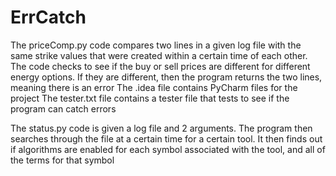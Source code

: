 # ErrCatch
The priceComp.py code compares two lines in a given log file with the same strike values that were created within a certain time of each other.
The code checks to see if the buy or sell prices are different for different energy options.
If they are different, then the program returns the two lines, meaning there is an error
The .idea file contains PyCharm files for the project
The tester.txt file contains a tester file that tests to see if the program can catch errors

The status.py code is given a log file and 2 arguments. The program then searches through the file at a certain time for a certain tool.
It then finds out if algorithms are enabled for each symbol associated with the tool, and all of the terms for that symbol
